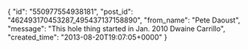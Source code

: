  {
   "id": "550977554938181",
   "post_id": "462493170453287_495437137158890",
   "from_name": "Pete Daoust",
   "message": "This hole thing started in Jan. 2010 Dwaine Carrillo",
   "created_time": "2013-08-20T19:07:05+0000"
 }
